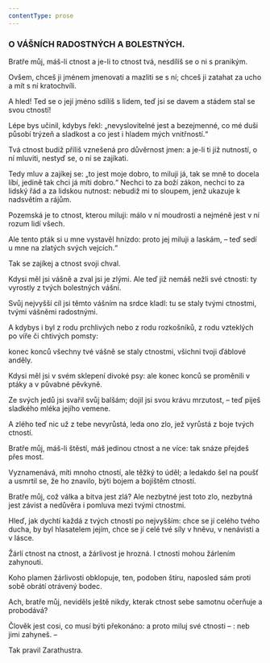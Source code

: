 ```yaml
---
contentType: prose
---
```


### O VÁŠNÍCH RADOSTNÝCH A BOLESTNÝCH.

Bratře můj, máš-li ctnost a je-li to ctnost tvá, nesdílíš se o ni s pranikým.

Ovšem, chceš ji jménem jmenovati a mazliti se s ní; chceš ji zatahat za ucho a mít s ní kratochvíli.

A hled! Ted se o její jméno sdílíš s lidem, teď jsi se davem a stádem stal se svou ctností!

Lépe bys učinil, kdybys řekl: „nevyslovitelné jest a bezejmenné, co mé duši působí trýzeň a sladkost a co jest i hladem mých vnitřností.“

Tvá ctnost budiž příliš vznešená pro důvěrnost jmen: a je-li ti již nutností, o ní mluviti, nestyď se, o ní se zajíkati. 

Tedy mluv a zajíkej se: „to jest moje dobro, to miluji já, tak se mně to docela líbí, jedině tak chci já míti dobro.“ Nechci to za boží zákon, nechci to za lidský řád a za lidskou nutnost: nebudiž mi to sloupem, jenž ukazuje k nadsvětím a rájům.

Pozemská je to ctnost, kterou miluji: málo v ní moudrosti a nejméně jest v ní rozum lidí všech.

Ale tento pták si u mne vystavěl hnízdo: proto jej miluji a laskám, – teď sedí u mne na zlatých svých vejcích.“

Tak se zajíkej a ctnost svoji chval.

Kdysi měl jsi vášně a zval jsi je zlými. Ale teď již nemáš nežli své ctnosti: ty vyrostly z tvých bolestných vášní.

Svůj nejvyšší cíl jsi těmto vášním na srdce kladl: tu se staly tvými ctnostmi, tvými vášněmi radostnými.

A kdybys i byl z rodu prchlivých nebo z rodu rozkošníků, z rodu vzteklých po víře či chtivých pomsty:

konec konců všechny tvé vášně se staly ctnostmi, všichni tvoji ďáblové anděly.

Kdysi měl jsi v svém sklepení divoké psy: ale konec konců se proměnili v ptáky a v půvabné pěvkyně.

Ze svých jedů jsi svařil svůj balšám; dojil jsi svou krávu mrzutost, – teď piješ sladkého mléka jejího vemene.

A zlého teď nic už z tebe nevyrůstá, leda ono zlo, jež vyrůstá z boje tvých ctností.

Bratře můj, máš-li štěstí, máš jedinou ctnost a ne více: tak snáze přejdeš přes most.

Vyznamenává, míti mnoho ctností, ale těžký to úděl; a ledakdo šel na poušť a usmrtil se, že ho znavilo, býti bojem a bojištěm ctností.

Bratře můj, což válka a bitva jest zlá? Ale nezbytné jest toto zlo, nezbytná jest závist a nedůvěra i pomluva mezi tvými ctnostmi.

Hleď, jak dychtí každá z tvých ctností po nejvyšším: chce se jí celého tvého ducha, by byl hlasatelem jejím, chce se jí celé tvé síly v hněvu, v nenávisti a v lásce.

Žárlí ctnost na ctnost, a žárlivost je hrozná. I ctnosti mohou žárlením zahynouti.

Koho plamen žárlivosti obklopuje, ten, podoben štíru, naposled sám proti sobě obrátí otrávený bodec.

Ach, bratře můj, neviděls ještě nikdy, kterak ctnost sebe samotnu očerňuje a probodává?

Člověk jest cosi, co musí býti překonáno: a proto miluj své ctnosti – : neb jimi zahyneš. –

  

Tak pravil Zarathustra.
